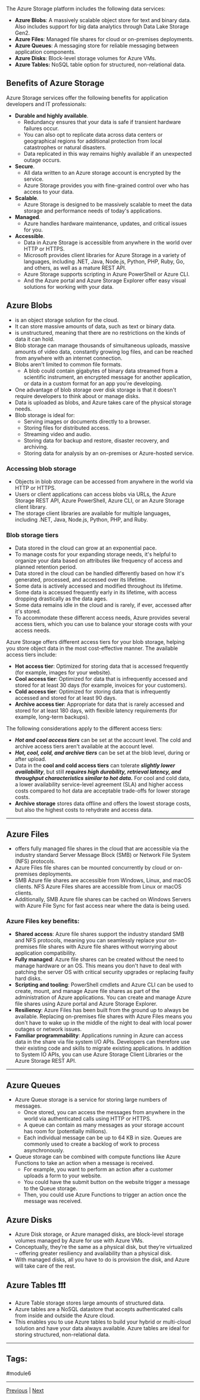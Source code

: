 The Azure Storage platform includes the following data services:

- **Azure Blobs**: A massively scalable object store for text and binary data. Also includes support for big data analytics through Data Lake Storage Gen2.
- **Azure Files**: Managed file shares for cloud or on-premises deployments.
- **Azure Queues**: A messaging store for reliable messaging between application components.
- **Azure Disks**: Block-level storage volumes for Azure VMs.
- **Azure Tables:** NoSQL table option for structured, non-relational data.

## Benefits of Azure Storage
Azure Storage services offer the following benefits for application developers and IT professionals:
- **Durable and highly available**. 
	- Redundancy ensures that your data is safe if transient hardware failures occur. 
	- You can also opt to replicate data across data centers or geographical regions for additional protection from local catastrophes or natural disasters. 
	- Data replicated in this way remains highly available if an unexpected outage occurs.
- **Secure**. 
	- All data written to an Azure storage account is encrypted by the service.
	- Azure Storage provides you with fine-grained control over who has access to your data.
- **Scalable**. 
	- Azure Storage is designed to be massively scalable to meet the data storage and performance needs of today's applications.
- **Managed**. 
	- Azure handles hardware maintenance, updates, and critical issues for you.
- **Accessible**. 
	- Data in Azure Storage is accessible from anywhere in the world over HTTP or HTTPS. 
	- Microsoft provides client libraries for Azure Storage in a variety of languages, including .NET, Java, Node.js, Python, PHP, Ruby, Go, and others, as well as a mature REST API. 
	- Azure Storage supports scripting in Azure PowerShell or Azure CLI. 
	- And the Azure portal and Azure Storage Explorer offer easy visual solutions for working with your data.

## Azure Blobs
- is an object storage solution for the cloud. 
- It can store massive amounts of data, such as text or binary data. 
-  is unstructured, meaning that there are no restrictions on the kinds of data it can hold. 
- Blob storage can manage thousands of simultaneous uploads, massive amounts of video data, constantly growing log files, and can be reached from anywhere with an internet connection.
- Blobs aren't limited to common file formats.
	- A blob could contain gigabytes of binary data streamed from a scientific instrument, an encrypted message for another application, or data in a custom format for an app you're developing. 
- One advantage of blob storage over disk storage is that it doesn't require developers to think about or manage disks. 
- Data is uploaded as blobs, and Azure takes care of the physical storage needs.
- Blob storage is ideal for:
	- Serving images or documents directly to a browser.
	- Storing files for distributed access.
	- Streaming video and audio.
	- Storing data for backup and restore, disaster recovery, and archiving.
	- Storing data for analysis by an on-premises or Azure-hosted service.

### Accessing blob storage
- Objects in blob storage can be accessed from anywhere in the world via HTTP or HTTPS. 
- Users or client applications can access blobs via URLs, the Azure Storage REST API, Azure PowerShell, Azure CLI, or an Azure Storage client library. 
- The storage client libraries are available for multiple languages, including .NET, Java, Node.js, Python, PHP, and Ruby.

### Blob storage tiers
- Data stored in the cloud can grow at an exponential pace. 
- To manage costs for your expanding storage needs, it's helpful to organize your data based on attributes like frequency of access and planned retention period. 
- Data stored in the cloud can be handled differently based on how it's generated, processed, and accessed over its lifetime. 
- Some data is actively accessed and modified throughout its lifetime. 
- Some data is accessed frequently early in its lifetime, with access dropping drastically as the data ages. 
- Some data remains idle in the cloud and is rarely, if ever, accessed after it's stored. 
- To accommodate these different access needs, Azure provides several access tiers, which you can use to balance your storage costs with your access needs.

Azure Storage offers different access tiers for your blob storage, helping you store object data in the most cost-effective manner. The available access tiers include:
- **Hot access tier**: Optimized for storing data that is accessed frequently (for example, images for your website).
- **Cool access tier**: Optimized for data that is infrequently accessed and stored for at least 30 days (for example, invoices for your customers).
- **Cold access tier**: Optimized for storing data that is infrequently accessed and stored for at least 90 days.
- **Archive access tier**: Appropriate for data that is rarely accessed and stored for at least 180 days, with flexible latency requirements (for example, long-term backups).

The following considerations apply to the different access tiers:
- ***Hot and cool access tiers*** can be set at the account level. The cold and archive access tiers aren't available at the account level.
- ***Hot, cool, cold, and archive tiers*** can be set at the blob level, during or after upload.
- Data in the **cool and cold access tiers** can tolerate ***slightly lower availability***, but still ***requires high durability, retrieval latency, and throughput characteristics similar to hot data.*** For cool and cold data, a lower availability service-level agreement (SLA) and higher access costs compared to hot data are acceptable trade-offs for lower storage costs.
- **Archive storage** stores data offline and offers the lowest storage costs, but also the highest costs to rehydrate and access data.

--- 
## Azure Files
- offers fully managed file shares in the cloud that are accessible via the industry standard Server Message Block (SMB) or Network File System (NFS) protocols. 
- Azure Files file shares can be mounted concurrently by cloud or on-premises deployments. 
- SMB Azure file shares are accessible from Windows, Linux, and macOS clients. NFS Azure Files shares are accessible from Linux or macOS clients. 
- Additionally, SMB Azure file shares can be cached on Windows Servers with Azure File Sync for fast access near where the data is being used.

### Azure Files key benefits:
- **Shared access**: Azure file shares support the industry standard SMB and NFS protocols, meaning you can seamlessly replace your on-premises file shares with Azure file shares without worrying about application compatibility.
- **Fully managed**: Azure file shares can be created without the need to manage hardware or an OS. This means you don't have to deal with patching the server OS with critical security upgrades or replacing faulty hard disks.
- **Scripting and tooling**: PowerShell cmdlets and Azure CLI can be used to create, mount, and manage Azure file shares as part of the administration of Azure applications. You can create and manage Azure file shares using Azure portal and Azure Storage Explorer.
- **Resiliency**: Azure Files has been built from the ground up to always be available. Replacing on-premises file shares with Azure Files means you don't have to wake up in the middle of the night to deal with local power outages or network issues.
- **Familiar programmability**: Applications running in Azure can access data in the share via file system I/O APIs. Developers can therefore use their existing code and skills to migrate existing applications. In addition to System IO APIs, you can use Azure Storage Client Libraries or the Azure Storage REST API.

---
## Azure Queues
- Azure Queue storage is a service for storing large numbers of messages. 
	- Once stored, you can access the messages from anywhere in the world via authenticated calls using HTTP or HTTPS. 
	- A queue can contain as many messages as your storage account has room for (potentially millions). 
	- Each individual message can be up to 64 KB in size. Queues are commonly used to create a backlog of work to process asynchronously.
- Queue storage can be combined with compute functions like Azure Functions to take an action when a message is received. 
	- For example, you want to perform an action after a customer uploads a form to your website. 
	- You could have the submit button on the website trigger a message to the Queue storage.
	- Then, you could use Azure Functions to trigger an action once the message was received.

## Azure Disks
- Azure Disk storage, or Azure managed disks, are block-level storage volumes managed by Azure for use with Azure VMs. 
- Conceptually, they’re the same as a physical disk, but they’re virtualized – offering greater resiliency and availability than a physical disk. 
- With managed disks, all you have to do is provision the disk, and Azure will take care of the rest.

## Azure Tables  ❗❗❗
- Azure Table storage stores large amounts of structured data. 
- Azure tables are a NoSQL datastore that accepts authenticated calls from inside and outside the Azure cloud. 
- This enables you to use Azure tables to build your hybrid or multi-cloud solution and have your data always available. Azure tables are ideal for storing structured, non-relational data.


---
## Tags:
#module6

---
[Previous](Describe-Azure-Storage-Redundancy.md) | [Next](Exercise-Create-a-Storage-Blob.md)
